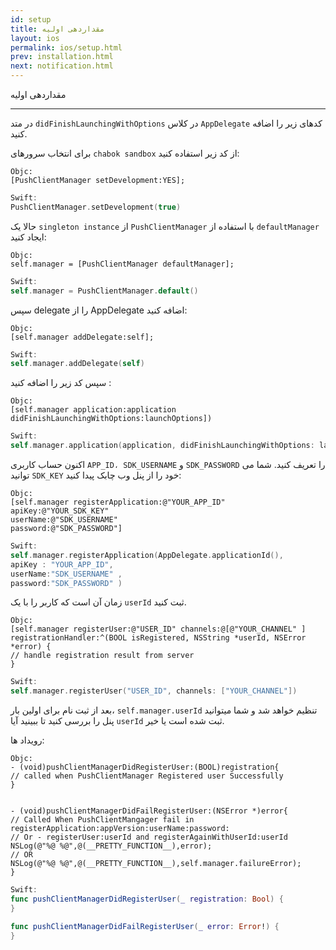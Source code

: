 ```yaml
---
id: setup
title: مقداردهی اولیه
layout: ios
permalink: ios/setup.html
prev: installation.html
next: notification.html
---
```




مقداردهی اولیه

-------------
در متد `didFinishLaunchingWithOptions` در کلاس `AppDelegate` کدهای زیر را اضافه کنید.


برای انتخاب سرورهای `chabok sandbox` از کد زیر استفاده کنید:
```objc
Objc:
[PushClientManager setDevelopment:YES];
```
```swift
Swift:  
PushClientManager.setDevelopment(true)

```

حالا یک `singleton instance` از `PushClientManager` با استفاده از `defaultManager` ایجاد کنید:

```objc
Objc:
self.manager = [PushClientManager defaultManager];
```
```swift
Swift:
self.manager = PushClientManager.default()

```
سپس delegate  را از  AppDelegate اضافه کنید:
```objc
Objc:
[self.manager addDelegate:self];
```
```swift
Swift:
self.manager.addDelegate(self)

```
سپس کد زیر را اضافه کنید :
```objc
Objc:
[self.manager application:application didFinishLaunchingWithOptions:launchOptions])
```
```swift
Swift:
self.manager.application(application, didFinishLaunchingWithOptions: launchOptions)

```
اکنون حساب کاربری `APP_ID، SDK_USERNAME` و `SDK_PASSWORD` را تعریف کنید. شما می توانید `SDK_KEY` خود را از پنل وب چابک پیدا کنید:

```objc
Objc:
[self.manager registerApplication:@"YOUR_APP_ID"
apiKey:@"YOUR_SDK_KEY"
userName:@"SDK_USERNAME"
password:@"SDK_PASSWORD"]
```
```swift
Swift:
self.manager.registerApplication(AppDelegate.applicationId(),
apiKey : "YOUR_APP_ID",
userName:"SDK_USERNAME" ,
password:"SDK_PASSWORD" )
```

زمان آن است که کاربر را با یک `userId` ثبت کنید.
```objc
Objc:
[self.manager registerUser:@"USER_ID" channels:@[@"YOUR_CHANNEL" ]
registrationHandler:^(BOOL isRegistered, NSString *userId, NSError *error) {
// handle registration result from server
}
```
```swift
Swift:
self.manager.registerUser("USER_ID", channels: ["YOUR_CHANNEL"])
```
بعد از ثبت نام برای اولین بار، `self.manager.userId` تنظیم خواهد شد و شما میتوانید پنل را بررسی کنید تا ببینید آیا `userId` ثبت شده است یا خیر.

رویداد ها:
```objc
Objc:
- (void)pushClientManagerDidRegisterUser:(BOOL)registration{
// called when PushClientManager Registered user Successfully
}


- (void)pushClientManagerDidFailRegisterUser:(NSError *)error{
// Called When PushClientMangager fail in registerApplication:appVersion:userName:password:
// Or - registerUser:userId and registerAgainWithUserId:userId
NSLog(@"%@ %@",@(__PRETTY_FUNCTION__),error);
// OR
NSLog(@"%@ %@",@(__PRETTY_FUNCTION__),self.manager.failureError);
}
```
```swift
Swift:
func pushClientManagerDidRegisterUser(_ registration: Bool) {
}

func pushClientManagerDidFailRegisterUser(_ error: Error!) {
}
```
